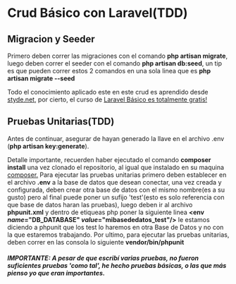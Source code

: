 # Crud Básico con Laravel(TDD)

## Migracion y Seeder

Primero deben correr las migraciones con el comando **php artisan migrate**, luego deben correr el seeder con el comando **php artisan db:seed**, un tip es que pueden correr estos 2 comandos en una sola linea que es **php artisan migrate --seed**

Todo el conocimiento aplicado este en este crud es aprendido desde [styde.net](http://styde.net), por cierto, el curso de [Laravel Básico es totalmente gratis!](https://styde.net/laravel-5/)

## Pruebas Unitarias(TDD)

Antes de continuar, asegurar de hayan generado la llave en el archivo .env (**php artisan key:generate**).

Detalle importante, recuerden haber ejecutado el comando **composer install** una vez clonado el repositorio, al igual que instalado en su maquina [composer.](https://getcomposer.org/)
Para ejecutar las pruebas unitarias primero deben establecer en el archivo **.env** a la base de datos que desean conectar, una vez creada y configurada, deben crear otra base de datos con el mismo nombre(es a su gusto) pero al final puede poner un sufijo 'test'(esto es solo referencia con que base de datos haran las pruebas), luego deben ir al archivo **phpunit.xml** y dentro de etiqueas php poner la siguiente linea **<env *name*="DB_DATABASE" *value*="mibasededatos_test"/>** le estamos diciendo a phpunit que los test lo haremos en otra Base de Datos y no con la que estaremos trabajando. Por ultimo, para ejecutar las pruebas unitarias, deben correr en las consola lo siguiente **vendor/bin/phpunit**

##### IMPORTANTE: A pesar de que escribí varias pruebas, no fueron suficientes pruebas 'como tal', he hecho pruebas básicas, o las que más pienso yo que eran importantes.

